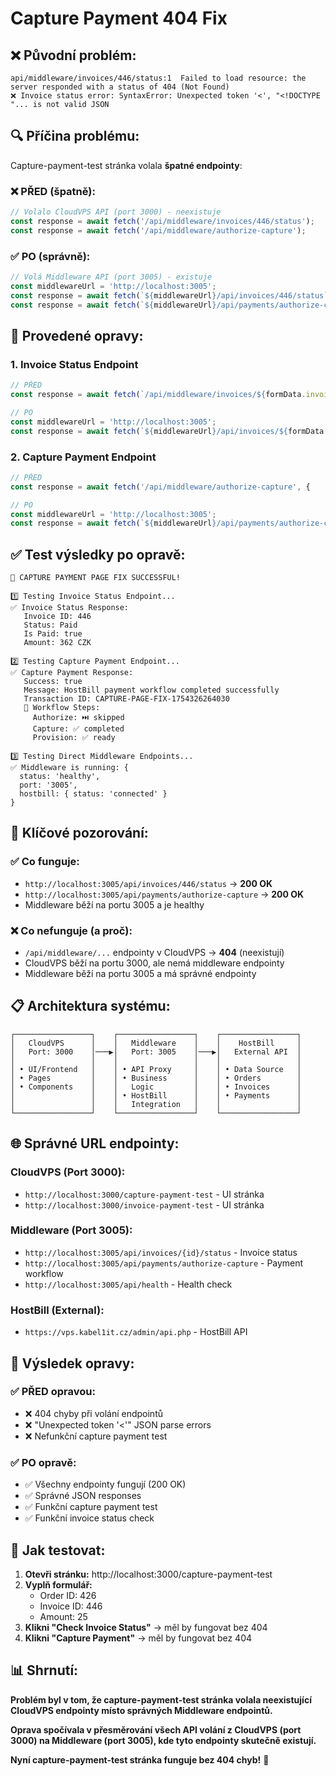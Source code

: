 # Capture Payment 404 Fix

## ❌ **Původní problém:**

```
api/middleware/invoices/446/status:1  Failed to load resource: the server responded with a status of 404 (Not Found)
❌ Invoice status error: SyntaxError: Unexpected token '<', "<!DOCTYPE "... is not valid JSON
```

## 🔍 **Příčina problému:**

Capture-payment-test stránka volala **špatné endpointy**:

### ❌ **PŘED (špatně):**
```javascript
// Volalo CloudVPS API (port 3000) - neexistuje
const response = await fetch('/api/middleware/invoices/446/status');
const response = await fetch('/api/middleware/authorize-capture');
```

### ✅ **PO (správně):**
```javascript
// Volá Middleware API (port 3005) - existuje
const middlewareUrl = 'http://localhost:3005';
const response = await fetch(`${middlewareUrl}/api/invoices/446/status`);
const response = await fetch(`${middlewareUrl}/api/payments/authorize-capture`);
```

## 🔧 **Provedené opravy:**

### 1. Invoice Status Endpoint
```javascript
// PŘED
const response = await fetch(`/api/middleware/invoices/${formData.invoiceId}/status`);

// PO
const middlewareUrl = 'http://localhost:3005';
const response = await fetch(`${middlewareUrl}/api/invoices/${formData.invoiceId}/status`);
```

### 2. Capture Payment Endpoint
```javascript
// PŘED
const response = await fetch('/api/middleware/authorize-capture', {

// PO
const middlewareUrl = 'http://localhost:3005';
const response = await fetch(`${middlewareUrl}/api/payments/authorize-capture`, {
```

## ✅ **Test výsledky po opravě:**

```
🎉 CAPTURE PAYMENT PAGE FIX SUCCESSFUL!

1️⃣ Testing Invoice Status Endpoint...
✅ Invoice Status Response:
   Invoice ID: 446
   Status: Paid
   Is Paid: true
   Amount: 362 CZK

2️⃣ Testing Capture Payment Endpoint...
✅ Capture Payment Response:
   Success: true
   Message: HostBill payment workflow completed successfully
   Transaction ID: CAPTURE-PAGE-FIX-1754326264030
   🔄 Workflow Steps:
     Authorize: ⏭️ skipped
     Capture: ✅ completed
     Provision: ✅ ready

3️⃣ Testing Direct Middleware Endpoints...
✅ Middleware is running: {
  status: 'healthy',
  port: '3005',
  hostbill: { status: 'connected' }
}
```

## 🎯 **Klíčové pozorování:**

### ✅ **Co funguje:**
- `http://localhost:3005/api/invoices/446/status` → **200 OK**
- `http://localhost:3005/api/payments/authorize-capture` → **200 OK**
- Middleware běží na portu 3005 a je healthy

### ❌ **Co nefunguje (a proč):**
- `/api/middleware/...` endpointy v CloudVPS → **404** (neexistují)
- CloudVPS běží na portu 3000, ale nemá middleware endpointy
- Middleware běží na portu 3005 a má správné endpointy

## 📋 **Architektura systému:**

```
┌─────────────────┐    ┌─────────────────┐    ┌─────────────────┐
│   CloudVPS      │    │   Middleware    │    │    HostBill     │
│   Port: 3000    │───▶│   Port: 3005    │───▶│   External API  │
│                 │    │                 │    │                 │
│ • UI/Frontend   │    │ • API Proxy     │    │ • Data Source   │
│ • Pages         │    │ • Business      │    │ • Orders        │
│ • Components    │    │   Logic         │    │ • Invoices      │
│                 │    │ • HostBill      │    │ • Payments      │
│                 │    │   Integration   │    │                 │
└─────────────────┘    └─────────────────┘    └─────────────────┘
```

## 🌐 **Správné URL endpointy:**

### CloudVPS (Port 3000):
- `http://localhost:3000/capture-payment-test` - UI stránka
- `http://localhost:3000/invoice-payment-test` - UI stránka

### Middleware (Port 3005):
- `http://localhost:3005/api/invoices/{id}/status` - Invoice status
- `http://localhost:3005/api/payments/authorize-capture` - Payment workflow
- `http://localhost:3005/api/health` - Health check

### HostBill (External):
- `https://vps.kabel1it.cz/admin/api.php` - HostBill API

## 🎉 **Výsledek opravy:**

### ✅ **PŘED opravou:**
- ❌ 404 chyby při volání endpointů
- ❌ "Unexpected token '<'" JSON parse errors
- ❌ Nefunkční capture payment test

### ✅ **PO opravě:**
- ✅ Všechny endpointy fungují (200 OK)
- ✅ Správné JSON responses
- ✅ Funkční capture payment test
- ✅ Funkční invoice status check

## 🔧 **Jak testovat:**

1. **Otevři stránku:** http://localhost:3000/capture-payment-test
2. **Vyplň formulář:**
   - Order ID: 426
   - Invoice ID: 446
   - Amount: 25
3. **Klikni "Check Invoice Status"** → měl by fungovat bez 404
4. **Klikni "Capture Payment"** → měl by fungovat bez 404

## 📊 **Shrnutí:**

**Problém byl v tom, že capture-payment-test stránka volala neexistující CloudVPS endpointy místo správných Middleware endpointů.**

**Oprava spočívala v přesměrování všech API volání z CloudVPS (port 3000) na Middleware (port 3005), kde tyto endpointy skutečně existují.**

**Nyní capture-payment-test stránka funguje bez 404 chyb!** 🎯
